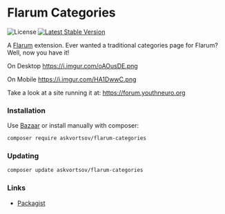 # Flarum Categories

![License](https://img.shields.io/badge/license-MIT-blue.svg) [![Latest Stable Version](https://img.shields.io/packagist/v/askvortsov/flarum-categories.svg)](https://packagist.org/packages/askvortsov/flarum-categories)

A [Flarum](http://flarum.org) extension. Ever wanted a traditional categories page for Flarum? Well, now you have it!

On Desktop
https://i.imgur.com/oAOusDE.png

On Mobile
https://i.imgur.com/HA1DwwC.png

Take a look at a site running it at:
https://forum.youthneuro.org


### Installation

Use [Bazaar](https://discuss.flarum.org/d/5151-flagrow-bazaar-the-extension-marketplace) or install manually with composer:

```sh
composer require askvortsov/flarum-categories
```

### Updating

```sh
composer update askvortsov/flarum-categories
```

### Links

- [Packagist](https://packagist.org/packages/askvortsov/flarum-categories)
